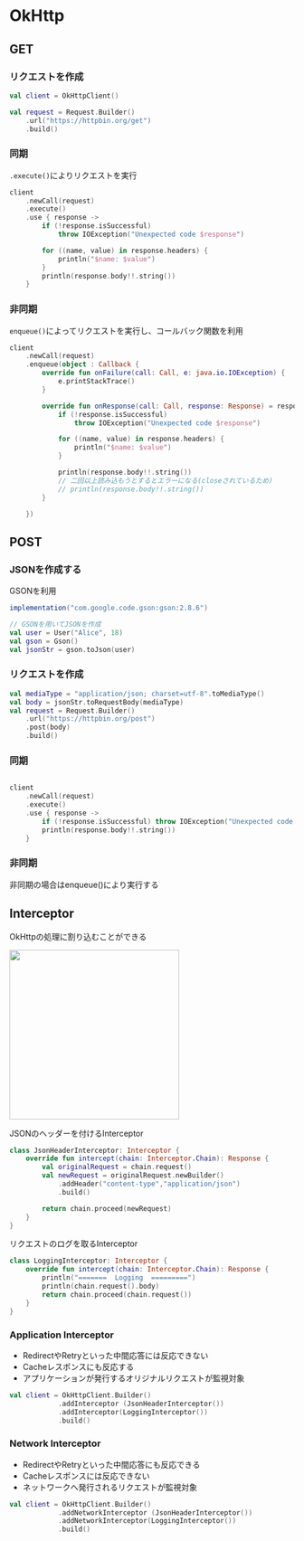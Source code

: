 # OkHttp
## GET
### リクエストを作成

```kotlin
val client = OkHttpClient()

val request = Request.Builder()
    .url("https://httpbin.org/get")
    .build()
```

### 同期

`.execute()`によりリクエストを実行

```kotlin
client
    .newCall(request)
    .execute()
    .use { response ->
        if (!response.isSuccessful)
            throw IOException("Unexpected code $response")

        for ((name, value) in response.headers) {
            println("$name: $value")
        }
        println(response.body!!.string())
    }
```

### 非同期

`enqueue()`によってリクエストを実行し、コールバック関数を利用

```kotlin
client
    .newCall(request)
    .enqueue(object : Callback {
        override fun onFailure(call: Call, e: java.io.IOException) {
            e.printStackTrace()
        }

        override fun onResponse(call: Call, response: Response) = response.use {
            if (!response.isSuccessful)
                throw IOException("Unexpected code $response")

            for ((name, value) in response.headers) {
                println("$name: $value")
            }

            println(response.body!!.string())
            // 二回以上読み込もうとするとエラーになる(closeされているため)
            // println(response.body!!.string())
        }

    })
```
## POST
### JSONを作成する

GSONを利用

```groovy
implementation("com.google.code.gson:gson:2.8.6")
```

```kotlin
// GSONを用いてJSONを作成
val user = User("Alice", 18)
val gson = Gson()
val jsonStr = gson.toJson(user)
```

### リクエストを作成

```kotlin
val mediaType = "application/json; charset=utf-8".toMediaType()
val body = jsonStr.toRequestBody(mediaType)
val request = Request.Builder()
    .url("https://httpbin.org/post")
    .post(body)
    .build()
```

### 同期

```kotlin

client
    .newCall(request)
    .execute()
    .use { response ->
        if (!response.isSuccessful) throw IOException("Unexpected code $response")
        println(response.body!!.string())
    }
```

### 非同期

非同期の場合はenqueue()により実行する

## Interceptor
OkHttpの処理に割り込むことができる

<img src="https://square.github.io/okhttp/images/interceptors%402x.png" height="300px">

JSONのヘッダーを付けるInterceptor

```kotlin
class JsonHeaderInterceptor: Interceptor {
    override fun intercept(chain: Interceptor.Chain): Response {
        val originalRequest = chain.request()
        val newRequest = originalRequest.newBuilder()
            .addHeader("content-type","application/json")
            .build()

        return chain.proceed(newRequest)
    }
}
```

リクエストのログを取るInterceptor

```kotlin
class LoggingInterceptor: Interceptor {
    override fun intercept(chain: Interceptor.Chain): Response {
        println("=======  Logging  =========")
        println(chain.request().body)
        return chain.proceed(chain.request())
    }
}
```

### Application Interceptor

- RedirectやRetryといった中間応答には反応できない
- Cacheレスポンスにも反応する
- アプリケーションが発行するオリジナルリクエストが監視対象

```kotlin
val client = OkHttpClient.Builder()
            .addInterceptor (JsonHeaderInterceptor())
            .addInterceptor(LoggingInterceptor())
            .build()
```

### Network Interceptor

- RedirectやRetryといった中間応答にも反応できる
- Cacheレスポンスには反応できない
- ネットワークへ発行されるリクエストが監視対象

```kotlin
val client = OkHttpClient.Builder()
            .addNetworkInterceptor (JsonHeaderInterceptor())
            .addNetworkInterceptor(LoggingInterceptor())
            .build()
```